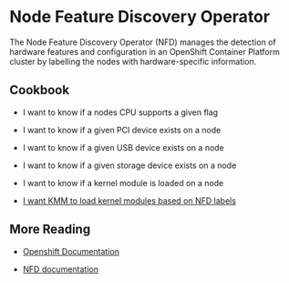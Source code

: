 # Node Feature Discovery Operator

The Node Feature Discovery Operator (NFD) manages the detection of hardware features and configuration in an OpenShift Container Platform cluster by labelling the nodes with hardware-specific information.

## Cookbook

* I want to know if a nodes CPU supports a given flag

* I want to know if a given PCI device exists on a node

* I want to know if a given USB device exists on a node

* I want to know if a given storage device exists on a node

* I want to know if a kernel module is loaded on a node

* [I want KMM to load kernel modules based on NFD labels](kmm.md)

## More Reading
* [Openshift Documentation](https://docs.openshift.com/container-platform/4.13/hardware_enablement/psap-node-feature-discovery-operator.html)

* [NFD documentation](https://kubernetes-sigs.github.io/node-feature-discovery/v0.13/get-started/index.html)